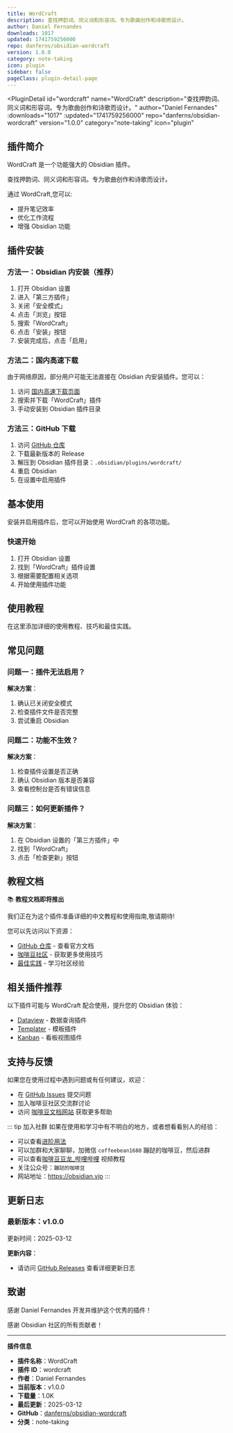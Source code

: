 ```yaml
---
title: WordCraft
description: 查找押韵词、同义词和形容词。专为歌曲创作和诗歌而设计。
author: Daniel Fernandes
downloads: 1017
updated: 1741759256000
repo: danferns/obsidian-wordcraft
version: 1.0.0
category: note-taking
icon: plugin
sidebar: false
pageClass: plugin-detail-page
---
```


<PluginDetail
  id="wordcraft"
  name="WordCraft"
  description="查找押韵词、同义词和形容词。专为歌曲创作和诗歌而设计。"
  author="Daniel Fernandes"
  :downloads="1017"
  :updated="1741759256000"
  repo="danferns/obsidian-wordcraft"
  version="1.0.0"
  category="note-taking"
  icon="plugin"
>

<!-- AUTO_GENERATED_START -->
## 插件简介

WordCraft 是一个功能强大的 Obsidian 插件。

查找押韵词、同义词和形容词。专为歌曲创作和诗歌而设计。

通过 WordCraft,您可以:

- 提升笔记效率
- 优化工作流程
- 增强 Obsidian 功能

<!-- AUTO_GENERATED_END -->

<!-- AUTO_GENERATED_START -->
## 插件安装

### 方法一：Obsidian 内安装（推荐）

1. 打开 Obsidian 设置
2. 进入「第三方插件」
3. 关闭「安全模式」
4. 点击「浏览」按钮
5. 搜索「WordCraft」
6. 点击「安装」按钮
7. 安装完成后，点击「启用」

### 方法二：国内高速下载

由于网络原因，部分用户可能无法直接在 Obsidian 内安装插件。您可以：

1. 访问 [国内高速下载页面](/zh/documentation/obsidian-plugins-download.html)
2. 搜索并下载「WordCraft」插件
3. 手动安装到 Obsidian 插件目录

### 方法三：GitHub 下载

1. 访问 [GitHub 仓库](https://github.com/danferns/obsidian-wordcraft)
2. 下载最新版本的 Release
3. 解压到 Obsidian 插件目录：`.obsidian/plugins/wordcraft/`
4. 重启 Obsidian
5. 在设置中启用插件

## 基本使用

安装并启用插件后，您可以开始使用 WordCraft 的各项功能。

### 快速开始

1. 打开 Obsidian 设置
2. 找到「WordCraft」插件设置
3. 根据需要配置相关选项
4. 开始使用插件功能

<!-- AUTO_GENERATED_END -->

<!-- CUSTOM_CONTENT_START:tutorial -->
## 使用教程

在这里添加详细的使用教程、技巧和最佳实践。

<!-- CUSTOM_CONTENT_END:tutorial -->

<!-- SHARED_CONTENT_START -->
## 常见问题

### 问题一：插件无法启用？

**解决方案**：
1. 确认已关闭安全模式
2. 检查插件文件是否完整
3. 尝试重启 Obsidian

### 问题二：功能不生效？

**解决方案**：
1. 检查插件设置是否正确
2. 确认 Obsidian 版本是否兼容
3. 查看控制台是否有错误信息

### 问题三：如何更新插件？

**解决方案**：
1. 在 Obsidian 设置的「第三方插件」中
2. 找到「WordCraft」
3. 点击「检查更新」按钮

## 教程文档

📚 **教程文档即将推出**

我们正在为这个插件准备详细的中文教程和使用指南,敬请期待!

您可以先访问以下资源：
- [GitHub 仓库](https://github.com/danferns/obsidian-wordcraft) - 查看官方文档
- [咖啡豆社区](/zh/bases/) - 获取更多使用技巧
- [最佳实践](/zh/best-practices/) - 学习社区经验

## 相关插件推荐

以下插件可能与 WordCraft 配合使用，提升您的 Obsidian 体验：

- [Dataview](/zh/plugins/dataview.html) - 数据查询插件
- [Templater](/zh/plugins/templater-obsidian.html) - 模板插件
- [Kanban](/zh/plugins/obsidian-kanban.html) - 看板视图插件

## 支持与反馈

如果您在使用过程中遇到问题或有任何建议，欢迎：

- 在 [GitHub Issues](https://github.com/danferns/obsidian-wordcraft/issues) 提交问题
- 加入咖啡豆社区交流群讨论
- 访问 [咖啡豆文档网站](https://obsidian.vip) 获取更多帮助

::: tip 加入社群
如果在使用和学习中有不明白的地方，或者想看看别人的经验：
- 可以查看[进阶用法](/zh/advanced)
- 可以加群和大家聊聊，加微信 `coffeebean1688` 蹦跶的咖啡豆，然后进群
- 可以查看[咖啡豆豆龙_哔哩哔哩](https://space.bilibili.com/618777356) 视频教程
- 关注公众号：`蹦跶的咖啡豆`
- 网站地址：https://obsidian.vip
:::
<!-- SHARED_CONTENT_END -->

<!-- AUTO_GENERATED_START -->
## 更新日志

### 最新版本：v1.0.0

更新时间：2025-03-12

**更新内容**：
- 请访问 [GitHub Releases](https://github.com/danferns/obsidian-wordcraft/releases) 查看详细更新日志

## 致谢

感谢 Daniel Fernandes 开发并维护这个优秀的插件！

感谢 Obsidian 社区的所有贡献者！

---

**插件信息**
- **插件名称**：WordCraft
- **插件 ID**：wordcraft
- **作者**：Daniel Fernandes
- **当前版本**：v1.0.0
- **下载量**：1.0K
- **最后更新**：2025-03-12
- **GitHub**：[danferns/obsidian-wordcraft](https://github.com/danferns/obsidian-wordcraft)
- **分类**：note-taking
<!-- AUTO_GENERATED_END -->

</PluginDetail>

